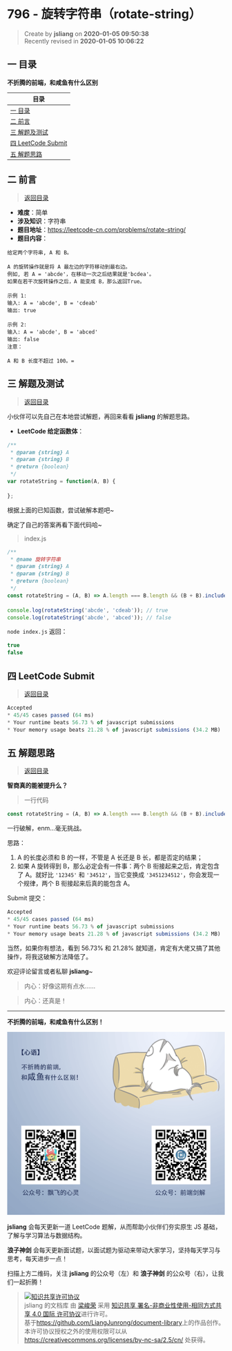 796 - 旋转字符串（rotate-string）
===

> Create by **jsliang** on **2020-01-05 09:50:38**  
> Recently revised in **2020-01-05 10:06:22**

## <a name="chapter-one" id="chapter-one"></a>一 目录

**不折腾的前端，和咸鱼有什么区别**

| 目录 |
| --- | 
| [一 目录](#chapter-one) | 
| <a name="catalog-chapter-two" id="catalog-chapter-two"></a>[二 前言](#chapter-two) |
| <a name="catalog-chapter-three" id="catalog-chapter-three"></a>[三 解题及测试](#chapter-three) |
| <a name="catalog-chapter-four" id="catalog-chapter-four"></a>[四 LeetCode Submit](#chapter-four) |
| <a name="catalog-chapter-five" id="catalog-chapter-five"></a>[五 解题思路](#chapter-five) |

## <a name="chapter-two" id="chapter-two"></a>二 前言

> [返回目录](#chapter-one)

* **难度**：简单
* **涉及知识**：字符串
* **题目地址**：https://leetcode-cn.com/problems/rotate-string/
* **题目内容**：

```
给定两个字符串, A 和 B。

A 的旋转操作就是将 A 最左边的字符移动到最右边。
例如, 若 A = 'abcde'，在移动一次之后结果就是'bcdea'。
如果在若干次旋转操作之后，A 能变成 B，那么返回True。

示例 1:
输入: A = 'abcde', B = 'cdeab'
输出: true

示例 2:
输入: A = 'abcde', B = 'abced'
输出: false
注意：

A 和 B 长度不超过 100。=
```

## <a name="chapter-three" id="chapter-three"></a>三 解题及测试

> [返回目录](#chapter-one)

小伙伴可以先自己在本地尝试解题，再回来看看 **jsliang** 的解题思路。

* **LeetCode 给定函数体**：

```js
/**
 * @param {string} A
 * @param {string} B
 * @return {boolean}
 */
var rotateString = function(A, B) {
    
};
```

根据上面的已知函数，尝试破解本题吧~

确定了自己的答案再看下面代码哈~

> index.js

```js
/**
 * @name 旋转字符串
 * @param {string} A
 * @param {string} B
 * @return {boolean}
 */
const rotateString = (A, B) => A.length === B.length && (B + B).includes(A);

console.log(rotateString('abcde', 'cdeab')); // true
console.log(rotateString('abcde', 'abced')); // false
```

`node index.js` 返回：

```js
true
false
```

## <a name="chapter-four" id="chapter-four"></a>四 LeetCode Submit

> [返回目录](#chapter-one)

```js
Accepted
* 45/45 cases passed (64 ms)
* Your runtime beats 56.73 % of javascript submissions
* Your memory usage beats 21.28 % of javascript submissions (34.2 MB)
```

## <a name="chapter-five" id="chapter-five"></a>五 解题思路

> [返回目录](#chapter-one)

**智商真的能被提升么？**

> 一行代码

```js
const rotateString = (A, B) => A.length === B.length && (B + B).includes(A);
```

一行破解，enm...毫无挑战。

思路：

1. A 的长度必须和 B 的一样，不管是 A 长还是 B 长，都是否定的结果；
2. 如果 A 旋转得到 B，那么必定会有一件事：两个 B 衔接起来之后，肯定包含了 A。就好比 `'12345'` 和 `'34512'`，当它变换成 `'3451234512'`，你会发现一个规律，两个 B 衔接起来后真的能包含 A。

Submit 提交：

```js
Accepted
* 45/45 cases passed (64 ms)
* Your runtime beats 56.73 % of javascript submissions
* Your memory usage beats 21.28 % of javascript submissions (34.2 MB)
```

当然，如果你有想法，看到 56.73% 和 21.28% 就知道，肯定有大佬又搞了其他操作，将我这破解方法降低了。

欢迎评论留言或者私聊 **jsliang**~

> 内心：好像这期有点水……

> 内心：还真是！

---

**不折腾的前端，和咸鱼有什么区别！**

![图](../../../public-repertory/img/z-index-small.png)

**jsliang** 会每天更新一道 LeetCode 题解，从而帮助小伙伴们夯实原生 JS 基础，了解与学习算法与数据结构。

**浪子神剑** 会每天更新面试题，以面试题为驱动来带动大家学习，坚持每天学习与思考，每天进步一点！

扫描上方二维码，关注 **jsliang** 的公众号（左）和 **浪子神剑** 的公众号（右），让我们一起折腾！

> <a rel="license" href="http://creativecommons.org/licenses/by-nc-sa/4.0/"><img alt="知识共享许可协议" style="border-width:0" src="https://i.creativecommons.org/l/by-nc-sa/4.0/88x31.png" /></a><br /><span xmlns:dct="http://purl.org/dc/terms/" property="dct:title">jsliang 的文档库</span> 由 <a xmlns:cc="http://creativecommons.org/ns#" href="https://github.com/LiangJunrong/document-library" property="cc:attributionName" rel="cc:attributionURL">梁峻荣</a> 采用 <a rel="license" href="http://creativecommons.org/licenses/by-nc-sa/4.0/">知识共享 署名-非商业性使用-相同方式共享 4.0 国际 许可协议</a>进行许可。<br />基于<a xmlns:dct="http://purl.org/dc/terms/" href="https://github.com/LiangJunrong/document-library" rel="dct:source">https://github.com/LiangJunrong/document-library</a>上的作品创作。<br />本许可协议授权之外的使用权限可以从 <a xmlns:cc="http://creativecommons.org/ns#" href="https://creativecommons.org/licenses/by-nc-sa/2.5/cn/" rel="cc:morePermissions">https://creativecommons.org/licenses/by-nc-sa/2.5/cn/</a> 处获得。